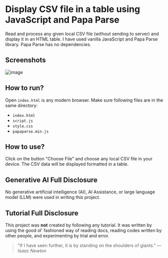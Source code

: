 # Display CSV file in a table using JavaScript and Papa Parse
Read and process any given local CSV file (without sending to server) and display it in an HTML table. I have used vanilla JavaScript and Papa Parse library. Papa Parse has no dependencies.

## Screenshots
![image](https://github.com/user-attachments/assets/bbd29533-9114-40cc-b455-10cd7bde3f59)

## How to run?
Open `index.html` is any modern browser. Make sure following files are in the same directory:

* `index.html`
* `script.js`
* `style.css`
* `papaparse.min.js`

## How to use?
Click on the button "Choose File" and choose any local CSV file in your device. The CSV data will be displayed formatted in a table.

## Generative AI Full Disclosure
No generative artificial intelligence (AI), AI Assistance, or large language model (LLM) were used in writing this project.

## Tutorial Full Disclosure
This project was **not** created by following any tutorial. It was written by using the good ol' fashioned way of reading docs, reading codes written by other people, and experimenting by trial and error.
>"If I have seen further, it is by standing on the shoulders of giants." &mdash; <cite>Isaac Newton</cite>
